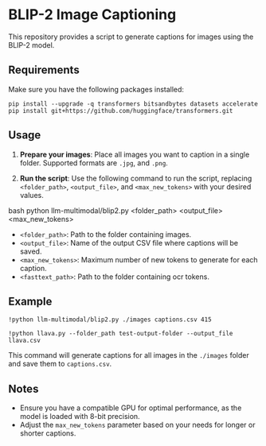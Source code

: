 # BLIP-2 Image Captioning

This repository provides a script to generate captions for images using the BLIP-2 model.

## Requirements

Make sure you have the following packages installed:


```
pip install --upgrade -q transformers bitsandbytes datasets accelerate
pip install git+https://github.com/huggingface/transformers.git
```

## Usage

1. **Prepare your images**: Place all images you want to caption in a single folder. Supported formats are `.jpg`, and `.png`.

2. **Run the script**: Use the following command to run the script, replacing `<folder_path>`, `<output_file>`, and `<max_new_tokens>` with your desired values.

bash
python llm-multimodal/blip2.py <folder_path> <output_file> <max_new_tokens>


- `<folder_path>`: Path to the folder containing images.
- `<output_file>`: Name of the output CSV file where captions will be saved.
- `<max_new_tokens>`: Maximum number of new tokens to generate for each caption.
- `<fasttext_path>`: Path to the folder containing ocr tokens.

## Example

```
!python llm-multimodal/blip2.py ./images captions.csv 415

!python llava.py --folder_path test-output-folder --output_file llava.csv
```

This command will generate captions for all images in the `./images` folder and save them to `captions.csv`.

## Notes

- Ensure you have a compatible GPU for optimal performance, as the model is loaded with 8-bit precision.
- Adjust the `max_new_tokens` parameter based on your needs for longer or shorter captions.
